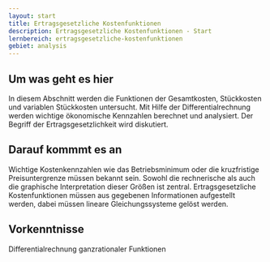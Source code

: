```yaml
---
layout: start
title: Ertragsgesetzliche Kostenfunktionen
description: Ertragsgesetzliche Kostenfunktionen - Start
lernbereich: ertragsgesetzliche-kostenfunktionen
gebiet: analysis
---
```


## Um was geht es hier

In diesem Abschnitt werden die Funktionen der Gesamtkosten, Stückkosten und variablen Stückkosten untersucht. Mit Hilfe der Differentialrechnung werden wichtige ökonomische Kennzahlen berechnet und analysiert. Der Begriff der Ertragsgesetzlichkeit wird diskutiert.

## Darauf kommmt es an

Wichtige Kostenkennzahlen wie das Betriebsminimum oder die kruzfristige Preisuntergrenze müssen bekannt sein. Sowohl die rechnerische als auch die graphische Interpretation dieser Größen ist zentral. Ertragsgesetzliche Kostenfunktionen müssen aus gegebenen Informationen aufgestellt werden, dabei müssen lineare Gleichungssysteme gelöst werden.

## Vorkenntnisse

Differentialrechnung ganzrationaler Funktionen
